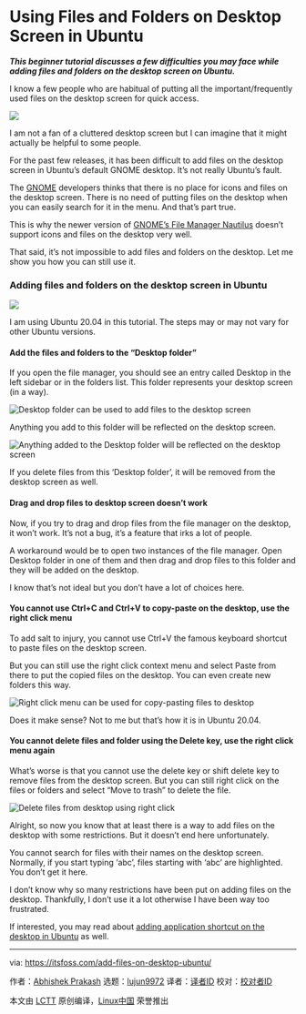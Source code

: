[#]: collector: (lujun9972)
[#]: translator: ( )
[#]: reviewer: ( )
[#]: publisher: ( )
[#]: url: ( )
[#]: subject: (Using Files and Folders on Desktop Screen in Ubuntu)
[#]: via: (https://itsfoss.com/add-files-on-desktop-ubuntu/)
[#]: author: (Abhishek Prakash https://itsfoss.com/author/abhishek/)

Using Files and Folders on Desktop Screen in Ubuntu
======

_**This beginner tutorial discusses a few difficulties you may face while adding files and folders on the desktop screen on Ubuntu.**_

I know a few people who are habitual of putting all the important/frequently used files on the desktop screen for quick access.

![][1]

I am not a fan of a cluttered desktop screen but I can imagine that it might actually be helpful to some people.

For the past few releases, it has been difficult to add files on the desktop screen in Ubuntu’s default GNOME desktop. It’s not really Ubuntu’s fault.

The [GNOME][2] developers thinks that there is no place for icons and files on the desktop screen. There is no need of putting files on the desktop when you can easily search for it in the menu. And that’s part true.

This is why the newer version of [GNOME’s File Manager Nautilus][3] doesn’t support icons and files on the desktop very well.

That said, it’s not impossible to add files and folders on the desktop. Let me show you how you can still use it.

### Adding files and folders on the desktop screen in Ubuntu

![][4]

I am using Ubuntu 20.04 in this tutorial. The steps may or may not vary for other Ubuntu versions.

#### Add the files and folders to the “Desktop folder”

If you open the file manager, you should see an entry called Desktop in the left sidebar or in the folders list. This folder represents your desktop screen (in a way).

![Desktop folder can be used to add files to the desktop screen][5]

Anything you add to this folder will be reflected on the desktop screen.

![Anything added to the Desktop folder will be reflected on the desktop screen][6]

If you delete files from this ‘Desktop folder’, it will be removed from the desktop screen as well.

#### Drag and drop files to desktop screen doesn’t work

Now, if you try to drag and drop files from the file manager on the desktop, it won’t work. It’s not a bug, it’s a feature that irks a lot of people.

A workaround would be to open two instances of the file manager. Open Desktop folder in one of them and then drag and drop files to this folder and they will be added on the desktop.

I know that’s not ideal but you don’t have a lot of choices here.

#### You cannot use Ctrl+C and Ctrl+V to copy-paste on the desktop, use the right click menu

To add salt to injury, you cannot use Ctrl+V the famous keyboard shortcut to paste files on the desktop screen.

But you can still use the right click context menu and select Paste from there to put the copied files on the desktop. You can even create new folders this way.

![Right click menu can be used for copy-pasting files to desktop][7]

Does it make sense? Not to me but that’s how it is in Ubuntu 20.04.

#### You cannot delete files and folder using the Delete key, use the right click menu again

What’s worse is that you cannot use the delete key or shift delete key to remove files from the desktop screen. But you can still right click on the files or folders and select “Move to trash” to delete the file.

![Delete files from desktop using right click][8]

Alright, so now you know that at least there is a way to add files on the desktop with some restrictions. But it doesn’t end here unfortunately.

You cannot search for files with their names on the desktop screen. Normally, if you start typing ‘abc’, files starting with ‘abc’ are highlighted. You don’t get it here.

I don’t know why so many restrictions have been put on adding files on the desktop. Thankfully, I don’t use it a lot otherwise I have been way too frustrated.

If interested, you may read about [adding application shortcut on the desktop in Ubuntu][9] as well.

--------------------------------------------------------------------------------

via: https://itsfoss.com/add-files-on-desktop-ubuntu/

作者：[Abhishek Prakash][a]
选题：[lujun9972][b]
译者：[译者ID](https://github.com/译者ID)
校对：[校对者ID](https://github.com/校对者ID)

本文由 [LCTT](https://github.com/LCTT/TranslateProject) 原创编译，[Linux中国](https://linux.cn/) 荣誉推出

[a]: https://itsfoss.com/author/abhishek/
[b]: https://github.com/lujun9972
[1]: https://i0.wp.com/itsfoss.com/wp-content/uploads/2020/04/files-on-desktop-ubuntu.jpg?ssl=1
[2]: https://www.gnome.org/
[3]: https://wiki.gnome.org/Apps/Files
[4]: https://i2.wp.com/itsfoss.com/wp-content/uploads/2020/04/adding-files-desktop-ubuntu.png?ssl=1
[5]: https://i1.wp.com/itsfoss.com/wp-content/uploads/2020/04/desktop-folder-ubuntu.png?ssl=1
[6]: https://i0.wp.com/itsfoss.com/wp-content/uploads/2020/04/adding-files-desktop-screen-ubuntu.jpg?ssl=1
[7]: https://i1.wp.com/itsfoss.com/wp-content/uploads/2020/04/adding-new-files-ubuntu-desktop.jpg?ssl=1
[8]: https://i2.wp.com/itsfoss.com/wp-content/uploads/2020/04/delete-files-from-desktop-ubuntu.jpg?ssl=1
[9]: https://itsfoss.com/ubuntu-desktop-shortcut/
